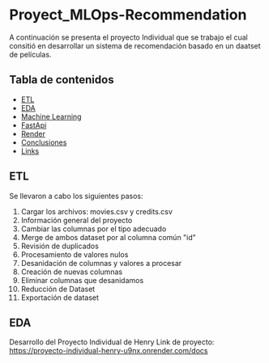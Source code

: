 # Proyect_MLOps-Recommendation
A continuación se presenta el proyecto Individual que se trabajo el cual consitió en desarrollar un sistema de recomendación  basado en un daatset de películas.

## Tabla de contenidos

- [ETL](##ETL)
- [EDA](##EDA)
- [Machine Learning](##MachineLearning)
- [FastApi](#FastApi)
- [Render](#Render)
- [Conclusiones](#Conclusiones)
- [Links](#licencia)

## ETL
Se llevaron a cabo los siguientes pasos:
1. Cargar los archivos: movies.csv y credits.csv
2. Información general del proyecto
3. Cambiar las columnas por el tipo adecuado
4. Merge de ambos dataset por al columna común "id"
5. Revisión de duplicados
6. Procesamiento de valores nulos
7. Desanidación de columnas y valores a procesar
8. Creación de nuevas columnas
9. Eliminar columnas que desanidamos
10. Reducción de Dataset
11. Exportación de dataset
    
## EDA

Desarrollo del Proyecto Individual de Henry 
Link de proyecto: https://proyecto-individual-henry-u9nx.onrender.com/docs
